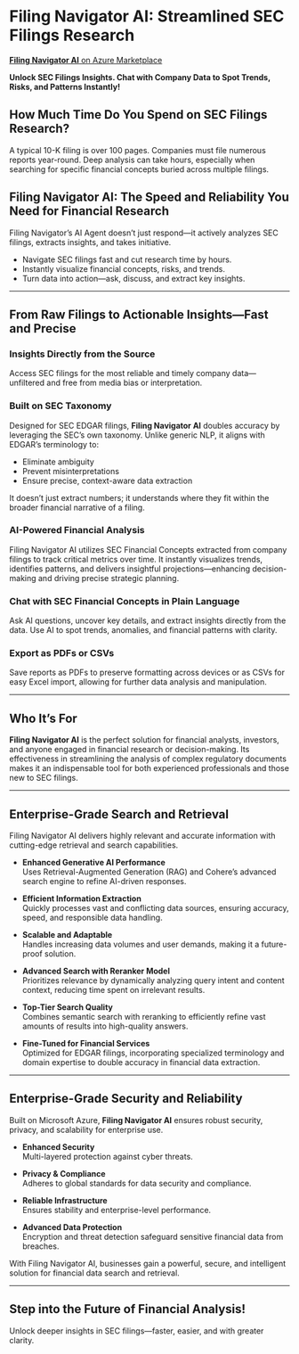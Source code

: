 # Filing Navigator AI: Streamlined SEC Filings Research

[**Filing Navigator AI** on Azure Marketplace](https://azuremarketplace.microsoft.com/en-us/marketplace/apps/aitrailblazerllc1672086531138.aitrailblazer-filing-navigator-ai-preview?tab=Overview&flightCodes=dfb61d55-20bb-40d5-b3e7-d9f1d851bf93)

**Unlock SEC Filings Insights. Chat with Company Data to Spot Trends, Risks, and Patterns Instantly!**

## How Much Time Do You Spend on SEC Filings Research?

A typical 10-K filing is over 100 pages. Companies must file numerous reports year-round. Deep analysis can take hours, especially when searching for specific financial concepts buried across multiple filings.

## Filing Navigator AI: The Speed and Reliability You Need for Financial Research

Filing Navigator’s AI Agent doesn’t just respond—it actively analyzes SEC filings, extracts insights, and takes initiative.

- Navigate SEC filings fast and cut research time by hours.  
- Instantly visualize financial concepts, risks, and trends.  
- Turn data into action—ask, discuss, and extract key insights.

---

## From Raw Filings to Actionable Insights—Fast and Precise

### Insights Directly from the Source
Access SEC filings for the most reliable and timely company data—unfiltered and free from media bias or interpretation.

### Built on SEC Taxonomy
Designed for SEC EDGAR filings, **Filing Navigator AI** doubles accuracy by leveraging the SEC’s own taxonomy. Unlike generic NLP, it aligns with EDGAR’s terminology to:
- Eliminate ambiguity  
- Prevent misinterpretations  
- Ensure precise, context-aware data extraction  

It doesn’t just extract numbers; it understands where they fit within the broader financial narrative of a filing.

### AI-Powered Financial Analysis
Filing Navigator AI utilizes SEC Financial Concepts extracted from company filings to track critical metrics over time. It instantly visualizes trends, identifies patterns, and delivers insightful projections—enhancing decision-making and driving precise strategic planning.

### Chat with SEC Financial Concepts in Plain Language
Ask AI questions, uncover key details, and extract insights directly from the data. Use AI to spot trends, anomalies, and financial patterns with clarity.

### Export as PDFs or CSVs
Save reports as PDFs to preserve formatting across devices or as CSVs for easy Excel import, allowing for further data analysis and manipulation.

---

## Who It’s For

**Filing Navigator AI** is the perfect solution for financial analysts, investors, and anyone engaged in financial research or decision-making. Its effectiveness in streamlining the analysis of complex regulatory documents makes it an indispensable tool for both experienced professionals and those new to SEC filings.

---

## Enterprise-Grade Search and Retrieval

Filing Navigator AI delivers highly relevant and accurate information with cutting-edge retrieval and search capabilities.

- **Enhanced Generative AI Performance**  
  Uses Retrieval-Augmented Generation (RAG) and Cohere’s advanced search engine to refine AI-driven responses.

- **Efficient Information Extraction**  
  Quickly processes vast and conflicting data sources, ensuring accuracy, speed, and responsible data handling.

- **Scalable and Adaptable**  
  Handles increasing data volumes and user demands, making it a future-proof solution.

- **Advanced Search with Reranker Model**  
  Prioritizes relevance by dynamically analyzing query intent and content context, reducing time spent on irrelevant results.

- **Top-Tier Search Quality**  
  Combines semantic search with reranking to efficiently refine vast amounts of results into high-quality answers.

- **Fine-Tuned for Financial Services**  
  Optimized for EDGAR filings, incorporating specialized terminology and domain expertise to double accuracy in financial data extraction.

---

## Enterprise-Grade Security and Reliability

Built on Microsoft Azure, **Filing Navigator AI** ensures robust security, privacy, and scalability for enterprise use.

- **Enhanced Security**  
  Multi-layered protection against cyber threats.

- **Privacy & Compliance**  
  Adheres to global standards for data security and compliance.

- **Reliable Infrastructure**  
  Ensures stability and enterprise-level performance.

- **Advanced Data Protection**  
  Encryption and threat detection safeguard sensitive financial data from breaches.

With Filing Navigator AI, businesses gain a powerful, secure, and intelligent solution for financial data search and retrieval.

---

## Step into the Future of Financial Analysis!

Unlock deeper insights in SEC filings—faster, easier, and with greater clarity.